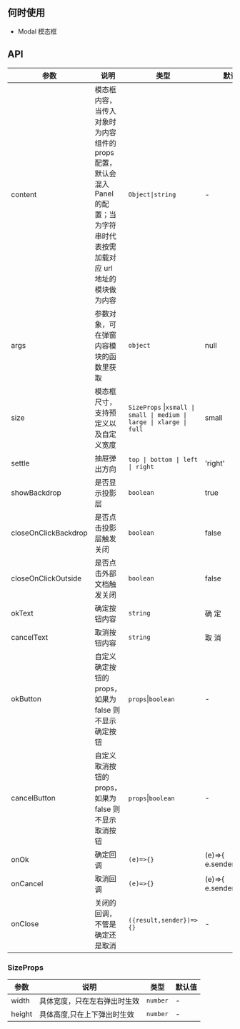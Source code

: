 ## 何时使用

- Modal 模态框

## API

| 参数 | 说明 | 类型 | 默认值 |
| --- | --- | --- | --- |
| content | 模态框内容，当传入对象时为内容组件的 props 配置，默认会混入 Panel 的配置；当为字符串时代表按需加载对应 url 地址的模块做为内容 | `Object\|string` | - |
| args | 参数对象，可在弹窗内容模块的函数里获取 | `object` | null |
| size | 模态框尺寸，支持预定义以及自定义宽度 | `SizeProps` \|`xsmall \| small \| medium \| large \| xlarge \| full` | small |
| settle | 抽屉弹出方向 | `top \| bottom \| left \| right` | 'right' |
| showBackdrop | 是否显示投影层 | `boolean` | true |
| closeOnClickBackdrop | 是否点击投影层触发关闭 | `boolean` | false |
| closeOnClickOutside | 是否点击外部文档触发关闭 | `boolean` | false |
| okText | 确定按钮内容 | `string` | 确 定 |
| cancelText | 取消按钮内容 | `string` | 取 消 |
| okButton | 自定义确定按钮的 props，如果为 false 则不显示确定按钮 | `props`\|`boolean` | - |
| cancelButton | 自定义取消按钮的 props，如果为 false 则不显示取消按钮 | `props`\|`boolean` | - |
| onOk | 确定回调 | `(e)=>{}` | (e)=>{ e.sender.close()} |
| onCancel | 取消回调 | `(e)=>{}` | (e)=>{ e.sender.close()} |
| onClose | 关闭的回调，不管是确定还是取消 | `({result,sender})=>{}` | - |

### SizeProps

| 参数  | 说明     | 类型     | 默认值 |
| ----- | -------- | -------- | ------ |
| width | 具体宽度，只在左右弹出时生效 | `number` | -      |
| height | 具体高度,只在上下弹出时生效 | `number` | -      |